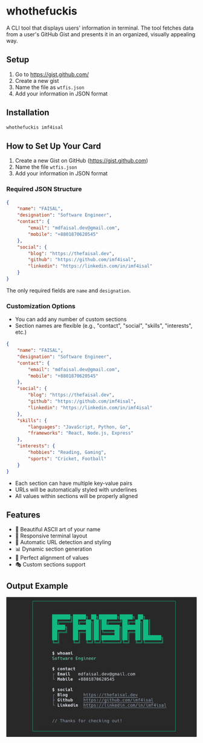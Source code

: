 # whothefuckis

A CLI tool that displays users' information in terminal. The tool fetches data from a user's GitHub Gist and presents it in an organized, visually appealing way.

## Setup

1. Go to https://gist.github.com/
2. Create a new gist
3. Name the file as `wtfis.json`
4. Add your information in JSON format

## Installation

```bash
whothefuckis imf4isal
```

## How to Set Up Your Card

1. Create a new Gist on GitHub (https://gist.github.com)
2. Name the file `wtfis.json`
3. Add your information in JSON format

### Required JSON Structure

```JSON
{
    "name": "FAISAL",
    "designation": "Software Engineer",
    "contact": {
        "email": "mdfaisal.dev@gmail.com",
        "mobile": "+8801870620545"
    },
    "social": {
        "blog": "https://thefaisal.dev",
        "github": "https://github.com/imf4isal",
        "linkedin": "https://linkedin.com/in/imf4isal"
    }
}
```

The only required fields are `name` and `designation`.

### Customization Options

-   You can add any number of custom sections
-   Section names are flexible (e.g., "contact", "social", "skills", "interests", etc.)

```JSON
{
    "name": "FAISAL",
    "designation": "Software Engineer",
    "contact": {
        "email": "mdfaisal.dev@gmail.com",
        "mobile": "+8801870620545"
    },
    "social": {
        "blog": "https://thefaisal.dev",
        "github": "https://github.com/imf4isal",
        "linkedin": "https://linkedin.com/in/imf4isal"
    },
    "skills": {
        "languages": "JavaScript, Python, Go",
        "frameworks": "React, Node.js, Express"
    },
    "interests": {
        "hobbies": "Reading, Gaming",
        "sports": "Cricket, Football"
    }
}
```

-   Each section can have multiple key-value pairs
-   URLs will be automatically styled with underlines
-   All values within sections will be properly aligned

## Features

-   🎨 Beautiful ASCII art of your name
-   📱 Responsive terminal layout
-   🔗 Automatic URL detection and styling
-   📊 Dynamic section generation
-   🎯 Perfect alignment of values
-   🎭 Custom sections support

## Output Example

![Output Example](./assets/output.png)
